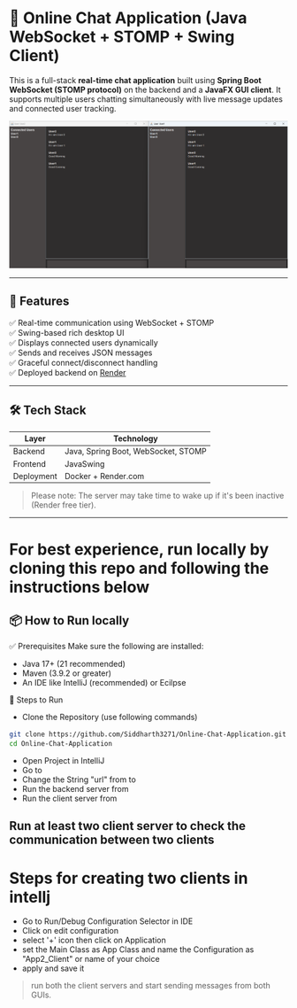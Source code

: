 # 💬 Online Chat Application (Java WebSocket + STOMP + Swing Client)

This is a full-stack **real-time chat application** built using **Spring Boot WebSocket (STOMP protocol)** on the backend and a **JavaFX GUI client**. It supports multiple users chatting simultaneously with live message updates and connected user tracking.

![Chat App Screenshot](src/main/java/com/siddh/Online_Chat_Application/assests/WorkingImage.png)

---

## 🚀 Features

✅ Real-time communication using WebSocket + STOMP  
✅ Swing-based rich desktop UI  
✅ Displays connected users dynamically  
✅ Sends and receives JSON messages  
✅ Graceful connect/disconnect handling  
✅ Deployed backend on [Render](https://online-chat-application-hy1a.onrender.com)  

---

## 🛠️ Tech Stack

| Layer     | Technology                          |
|-----------|--------------------------------------|
| Backend   | Java, Spring Boot, WebSocket, STOMP |
| Frontend  | JavaSwing       |
| Deployment| Docker + Render.com                 |

> Please note: The server may take time to wake up if it's been inactive (Render free tier).
---
# For best experience, run locally by cloning this repo and following the instructions below
## 📦 How to Run locally

✅ Prerequisites
Make sure the following are installed:

- Java 17+  (21 recommended)
- Maven (3.9.2 or greater)
- An IDE like IntelliJ (recommended) or Ecilpse

🚦 Steps to Run

- Clone the Repository (use following commands)
  
```bash
git clone https://github.com/Siddharth3271/Online-Chat-Application.git
cd Online-Chat-Application
```

- Open Project in IntelliJ
- Go to [](src/main/java/com/siddh/Online_Chat_Application/client/MyStompClient.java)
- Change the String "url" from [](https://online-chat-application-hy1a.onrender.com/ws) to [](ws://localhost:8081/ws)
- Run the backend server from [](src/main/java/com/siddh/Online_Chat_Application/OnlineChatApplication.java)
- Run the client server from [](src/main/java/com/siddh/Online_Chat_Application/client/App.java)

## Run at least two client server to check the communication between two clients

# Steps for creating two clients in intellj
- Go to Run/Debug Configuration Selector in IDE
- Click on edit configuration
- select '+' icon then click on Application
- set the Main Class as App Class and name the Configuration as "App2_Client" or name of your choice
- apply and save it

> run both the client servers and start sending messages from both GUIs.




